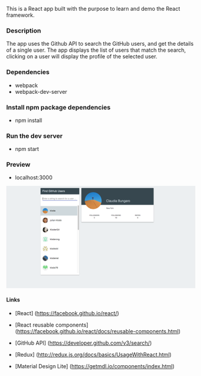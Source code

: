 This is a React app built with the purpose to learn and demo the React framework.

### Description

The app uses the Github API to search the GitHub users, and get the details of a single user.
The app displays the list of users that match the search, clicking on a user will display
the profile of the selected user.


### Dependencies

* webpack
* webpack-dev-server

### Install npm package dependencies

* npm install

### Run the dev server

* npm start

### Preview

* localhost:3000

![Alt text](https://raw.githubusercontent.com/klode/react-github-api/master/screenshot.png)

#### Links

* [React] (https://facebook.github.io/react/)

* [React reusable components] (https://facebook.github.io/react/docs/reusable-components.html)

* [GitHub API] (https://developer.github.com/v3/search/)

* [Redux] (http://redux.js.org/docs/basics/UsageWithReact.html)
* [Material Design Lite] (https://getmdl.io/components/index.html)
